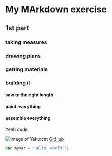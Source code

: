 # My MArkdown exercise
## 1st part
### taking measures
### drawing plans
### getting materials
### building it
#### saw to the right length
#### paint everything
#### assemble everything


Yeah dude.

![Image of Yaktocat](https://octodex.github.com/images/yaktocat.png)
[GitHub](https://github.com)

``` javascript
var myVar = "Hello, world!";
```

